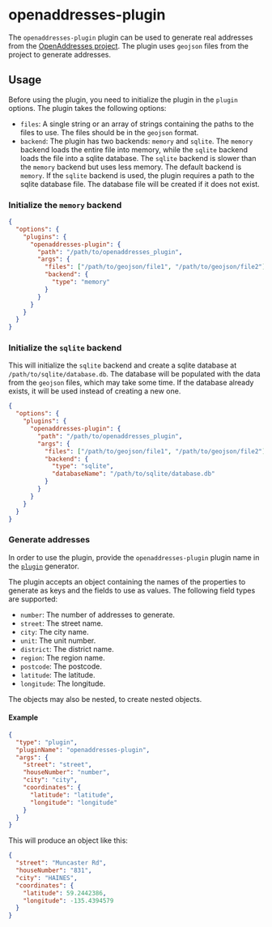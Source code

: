 # openaddresses-plugin

The `openaddresses-plugin` plugin can be used to generate real addresses from
the [OpenAddresses project](https://openaddresses.io/). The plugin uses
`geojson` files from the project to generate addresses.

## Usage

Before using the plugin, you need to initialize the plugin in the
`plugin` options. The plugin takes the following options:

- `files`: A single string or an array of strings containing the
  paths to the files to use. The files should be in the `geojson` format.
- `backend`: The plugin has two backends: `memory` and `sqlite`. The
  `memory` backend loads the entire file into memory, while the `sqlite`
  backend loads the file into a sqlite database. The `sqlite` backend is
  slower than the `memory` backend but uses less memory. The default
  backend is `memory`. If the `sqlite` backend is used, the plugin requires
  a path to the sqlite database file. The database file will be created if
  it does not exist.

### Initialize the `memory` backend

```json
{
  "options": {
    "plugins": {
      "openaddresses-plugin": {
        "path": "/path/to/openaddresses_plugin",
        "args": {
          "files": ["/path/to/geojson/file1", "/path/to/geojson/file2"],
          "backend": {
            "type": "memory"
          }
        }
      }
    }
  }
}
```

### Initialize the `sqlite` backend

This will initialize the `sqlite` backend and create a sqlite database
at `/path/to/sqlite/database.db`. The database will be populated with
the data from the `geojson` files, which may take some time. If the
database already exists, it will be used instead of creating a new one.

```json
{
  "options": {
    "plugins": {
      "openaddresses-plugin": {
        "path": "/path/to/openaddresses_plugin",
        "args": {
          "files": ["/path/to/geojson/file1", "/path/to/geojson/file2"],
          "backend": {
            "type": "sqlite",
            "databaseName": "/path/to/sqlite/database.db"
          }
        }
      }
    }
  }
}
```

### Generate addresses

In order to use the plugin, provide the `openaddresses-plugin` plugin
name in the [`plugin`](../../generators/plugin.md) generator.

The plugin accepts an object containing the names of the properties to
generate as keys and the fields to use as values. The following field
types are supported:

- `number`: The number of addresses to generate.
- `street`: The street name.
- `city`: The city name.
- `unit`: The unit number.
- `district`: The district name.
- `region`: The region name.
- `postcode`: The postcode.
- `latitude`: The latitude.
- `longitude`: The longitude.

The objects may also be nested, to create nested objects.

#### Example

```json
{
  "type": "plugin",
  "pluginName": "openaddresses-plugin",
  "args": {
    "street": "street",
    "houseNumber": "number",
    "city": "city",
    "coordinates": {
      "latitude": "latitude",
      "longitude": "longitude"
    }
  }
}
```

This will produce an object like this:

```json
{
  "street": "Muncaster Rd",
  "houseNumber": "831",
  "city": "HAINES",
  "coordinates": {
    "latitude": 59.2442386,
    "longitude": -135.4394579
  }
}
```
